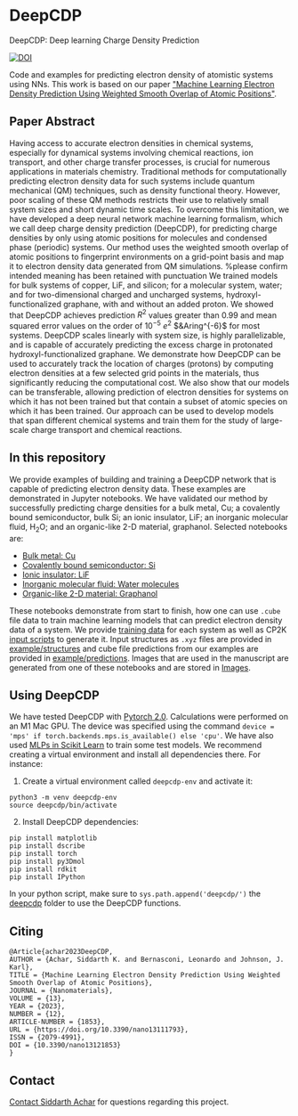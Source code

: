 # DeepCDP
DeepCDP: Deep learning Charge Density Prediction

[![DOI](https://img.shields.io/badge/DOI-10.3390%2Fnano13121853-blue)](https://doi.org/10.3390/nano13121853)

Code and examples for predicting electron density of atomistic systems using NNs. This work is based on our paper ["Machine Learning Electron Density Prediction Using Weighted Smooth Overlap of Atomic Positions"](https://doi.org/10.3390/nano13121853). 

## Paper Abstract
Having access to accurate electron densities in chemical systems, especially for dynamical systems involving chemical reactions, ion transport, and other charge transfer processes, is crucial for numerous applications in materials chemistry. Traditional methods for computationally predicting electron density data for such systems include quantum mechanical (QM) techniques, such as density functional theory. However, poor scaling of these QM methods restricts their use to relatively small system sizes and short dynamic time scales. To overcome this limitation, we have developed a deep neural network machine learning formalism, which we call deep charge density prediction (DeepCDP), for predicting charge densities by only using atomic positions for molecules and condensed phase (periodic) systems. Our method uses the weighted smooth overlap of atomic positions to fingerprint environments on a grid-point basis and map it to electron density data generated from QM simulations. %please confirm intended meaning has been retained with punctuation
We trained models for bulk systems of copper, LiF, and silicon; for a molecular system, water; and for two-dimensional charged and uncharged systems, hydroxyl-functionalized graphane, with and without an added proton. We showed that DeepCDP achieves prediction $R^2$ values greater than 0.99 and mean squared error values on the order of $10^{-5}$ $e^2$  $&Aring^{-6}$ for most systems. DeepCDP scales linearly with system size, is highly parallelizable, and is capable of accurately predicting the  excess charge in protonated hydroxyl-functionalized graphane. We demonstrate how DeepCDP can be used to accurately track the location of charges (protons) by computing electron densities at a few selected grid points in the materials, thus significantly reducing the computational cost. We also show that our models can be transferable, allowing prediction of electron densities for systems on which it has not been trained but that contain a subset of atomic species on which it has been trained. Our approach can be used to develop models that span different chemical systems and train them for the study of large-scale charge transport and chemical reactions.

## In this repository
We provide examples of building and training a DeepCDP network that is capable of predicting electron density data. These examples are demonstrated in Jupyter notebooks.  We have validated our method by successfully predicting charge densities for a bulk metal, Cu; a covalently bound semiconductor, bulk Si; an ionic insulator, LiF; an inorganic molecular fluid, H<sub>2</sub>O; and an organic-like 2-D material, graphanol. Selected notebooks are: 

 - [Bulk metal: Cu](Bulk-Copper-SOAP-importance.ipynb)
 - [Covalently bound semiconductor: Si](Bulk-Si.ipynb)
 - [Ionic insulator: LiF](LiF.ipynb)
 - [Inorganic molecular fluid: Water molecules](Water-5-model-largeR-MAE.ipynb)
 - [Organic-like 2-D material: Graphanol](GOH_24C-charged-model-electron-contraint.ipynb)

These notebooks demonstrate from start to finish, how one can use `.cube` file data to train machine learning models that can predict electron density data of a system. We provide [training data](data/) for each system as well as CP2K [input scripts](cp2k/) to generate it. Input structures as `.xyz` files are provided in [example/structures](example/structures) and cube file predictions from our examples are provided in [example/predictions](example/predictions). Images that are used in the manuscript are generated from one of these notebooks and are stored in [Images](Images). 

## Using DeepCDP

We have tested DeepCDP with [Pytorch 2.0](https://pytorch.org/get-started/pytorch-2.0/). Calculations were performed on an M1 Mac GPU. The device was specified using the command `device = 'mps' if torch.backends.mps.is_available() else 'cpu'`. We have also used [MLPs in Scikit Learn](https://scikit-learn.org/stable/modules/generated/sklearn.neural_network.MLPRegressor.html) to train some test models. We recommend creating a virtual environment and install all dependencies there. For instance:

1. Create a virtual environment called `deepcdp-env` and activate it:

```
python3 -m venv deepcdp-env
source deepcdp/bin/activate
```

2. Install DeepCDP dependencies:

```
pip install matplotlib
pip install dscribe
pip install torch
pip install py3Dmol
pip install rdkit
pip install IPython
```

In your python script, make sure to `sys.path.append('deepcdp/')` the [deepcdp](deepcdp/) folder to use the DeepCDP functions.

## Citing 

```
@Article{achar2023DeepCDP,
AUTHOR = {Achar, Siddarth K. and Bernasconi, Leonardo and Johnson, J. Karl},
TITLE = {Machine Learning Electron Density Prediction Using Weighted Smooth Overlap of Atomic Positions},
JOURNAL = {Nanomaterials},
VOLUME = {13},
YEAR = {2023},
NUMBER = {12},
ARTICLE-NUMBER = {1853},
URL = {https://doi.org/10.3390/nano13111793},
ISSN = {2079-4991},
DOI = {10.3390/nano13121853}
}
```

## Contact

[Contact Siddarth Achar](mailto:ska31@pitt.edu) for questions regarding this project. 
